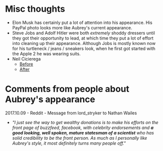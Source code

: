 
# Misc thoughts
- Elon Musk has certainly put a lot of attention into his appearance. His PayPal photo looks more like Aubrey's current appearance.
- Steve Jobs and Adolf Hitler were both *extremely* shoddy dressers until they got their opportunity to lead, at which time they put a lot of effort into cleaning up their appearance. Although Jobs is mostly known now for his turtleneck / jeans / sneakers look, when he first got started with the Apple 2 he was wearing suits.
- Neil Cicierega
  - [Before](http://c1.staticflickr.com/4/3428/4566343670_26139b523d_b.jpg)
  - [After](https://cdn.vox-cdn.com/thumbor/BOq6haSEuQ4Q-zn3ajLwLXyufr0=/0x0:1440x810/1200x800/filters:focal(605x290:835x520)/cdn.vox-cdn.com/uploads/chorus_image/image/53558023/Screen_Shot_2017_01_25_at_12.05.31_PM.0.png)



# Comments from people about Aubrey's appearance

2017.10.09 - Reddit - Message from lord_stryker to Nathan Wailes
- *"I just see the way to get wealthy donations is to make his efforts on the front page of buzzfeed, facebook, with celebrity endorsements and **a good looking, well spoken, mature statesman of a scientist** who has solid credibility to be the front person. As much as I personally like Aubrey's style, it most definitely turns many people off."*
